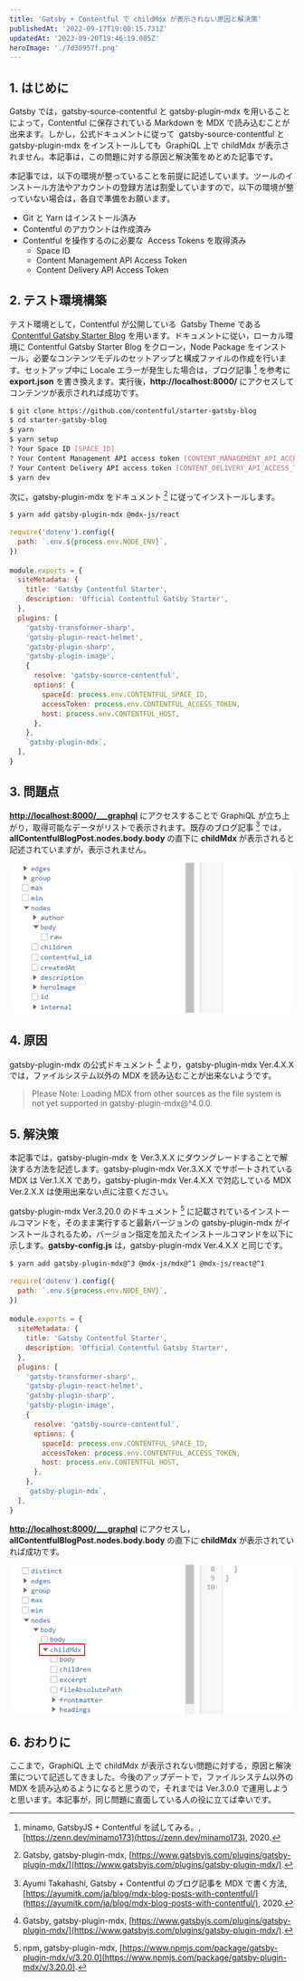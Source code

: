 ```yaml
---
title: 'Gatsby + Contentful で childMdx が表示されない原因と解決策'
publishedAt: '2022-09-17T19:00:15.731Z'
updatedAt: '2023-09-20T19:46:19.085Z'
heroImage: './7d30957f.png'
---
```


## 1. はじめに

Gatsby では，gatsby-source-contentful と gatsby-plugin-mdx を用いることによって，Contentful に保存されている Markdown を MDX で読み込むことが出来ます。しかし，公式ドキュメントに従って  gatsby-source-contentful と gatsby-plugin-mdx をインストールしても  GraphiQL 上で childMdx が表示されません。本記事は，この問題に対する原因と解決策をめとめた記事です。

本記事では，以下の環境が整っていることを前提に記述しています。ツールのインストール方法やアカウントの登録方法は割愛していますので，以下の環境が整っていない場合は，各自で準備をお願います。

- Git と Yarn はインストール済み
- Contentful のアカウントは作成済み
- Contentful を操作するのに必要な  Access Tokens を取得済み
  - Space ID
  - Content Management API Access Token
  - Content Delivery API Access Token

## 2. テスト環境構築

テスト環境として，Contentful が公開している  Gatsby Theme である  [Contentful Gatsby Starter Blog](https://github.com/contentful/starter-gatsby-blog) を用います。ドキュメントに従い，ローカル環境に Contentful Gatsby Starter Blog をクローン，Node Package をインストール，必要なコンテンツモデルのセットアップと構成ファイルの作成を行います。セットアップ中に Locale エラーが発生した場合は，ブログ記事 [^1] を参考に **export.json** を書き換えます。実行後，**http://localhost:8000/** にアクセスしてコンテンツが表示されれば成功です。

[^1]: minamo, GatsbyJS + Contentful を試してみる。, [https://zenn.dev/minamo173](https://zenn.dev/minamo173), 2020.

```bash
$ git clone https://github.com/contentful/starter-gatsby-blog
$ cd starter-gatsby-blog
$ yarn
$ yarn setup
? Your Space ID [SPACE_ID]
? Your Content Management API access token [CONTENT_MANAGEMENT_API_ACCESS_TOKEN]
? Your Content Delivery API access token [CONTENT_DELIVERY_API_ACCESS_TOKEN]
$ yarn dev
```

次に，gatsby-plugin-mdx をドキュメント [^2] に従ってインストールします。

[^2]: Gatsby, gatsby-plugin-mdx, [https://www.gatsbyjs.com/plugins/gatsby-plugin-mdx/](https://www.gatsbyjs.com/plugins/gatsby-plugin-mdx/).

```bash
$ yarn add gatsby-plugin-mdx @mdx-js/react
```

```jsx title="gatsby-config.js" {23}
require('dotenv').config({
  path: `.env.${process.env.NODE_ENV}`,
})

module.exports = {
  siteMetadata: {
    title: 'Gatsby Contentful Starter',
    description: 'Official Contentful Gatsby Starter',
  },
  plugins: [
    'gatsby-transformer-sharp',
    'gatsby-plugin-react-helmet',
    'gatsby-plugin-sharp',
    'gatsby-plugin-image',
    {
      resolve: 'gatsby-source-contentful',
      options: {
        spaceId: process.env.CONTENTFUL_SPACE_ID,
        accessToken: process.env.CONTENTFUL_ACCESS_TOKEN,
        host: process.env.CONTENTFUL_HOST,
      },
    },
    `gatsby-plugin-mdx`,
  ],
}
```

## 3. 問題点

**<http://localhost:8000/___graphql>** にアクセスすることで GraphiQL が立ち上がり，取得可能なデータがリストで表示されます。既存のブログ記事 [^3] では，**allContentfulBlogPost.nodes.body.body** の直下に **childMdx** が表示されると記述されていますが，表示されません。

[^3]: Ayumi Takahashi, Gatsby + Contentful のブログ記事を MDX で書く方法, [https://ayumitk.com/ja/blog/mdx-blog-posts-with-contentful/](https://ayumitk.com/ja/blog/mdx-blog-posts-with-contentful/), 2020.

![09840185](09840185.png)

## 4. 原因

gatsby-plugin-mdx の公式ドキュメント [^2] より，gatsby-plugin-mdx Ver.4.X.X では，ファイルシステム以外の MDX を読み込むことが出来ないようです。

> Please Note: Loading MDX from other sources as the file system is not yet supported in gatsby-plugin-mdx@^4.0.0.

## 5. 解決策

本記事では，gatsby-plugin-mdx を Ver.3.X.X にダウングレードすることで解決する方法を記述します。gatsby-plugin-mdx Ver.3.X.X でサポートされている MDX は Ver.1.X.X であり，gatsby-plugin-mdx Ver.4.X.X で対応している MDX Ver.2.X.X は使用出来ない点に注意ください。

gatsby-plugin-mdx Ver.3.20.0 のドキュメント [^4] に記載されているインストールコマンドを，そのまま実行すると最新バージョンの gatsby-plugin-mdx がインストールされるため，バージョン指定を加えたインストールコマンドを以下に示します。**gatsby-config.js** は，gatsby-plugin-mdx Ver.4.X.X と同じです。

[^4]: npm, gatsby-plugin-mdx, [https://www.npmjs.com/package/gatsby-plugin-mdx/v/3.20.0](https://www.npmjs.com/package/gatsby-plugin-mdx/v/3.20.0).

```bash
$ yarn add gatsby-plugin-mdx@^3 @mdx-js/mdx@^1 @mdx-js/react@^1
```

```jsx title="gatsby-config.js" {numberLines:true} {23}
require('dotenv').config({
  path: `.env.${process.env.NODE_ENV}`,
})

module.exports = {
  siteMetadata: {
    title: 'Gatsby Contentful Starter',
    description: 'Official Contentful Gatsby Starter',
  },
  plugins: [
    'gatsby-transformer-sharp',
    'gatsby-plugin-react-helmet',
    'gatsby-plugin-sharp',
    'gatsby-plugin-image',
    {
      resolve: 'gatsby-source-contentful',
      options: {
        spaceId: process.env.CONTENTFUL_SPACE_ID,
        accessToken: process.env.CONTENTFUL_ACCESS_TOKEN,
        host: process.env.CONTENTFUL_HOST,
      },
    },
    `gatsby-plugin-mdx`,
  ],
}
```

**<http://localhost:8000/___graphql>** にアクセスし，**allContentfulBlogPost.nodes.body.body** の直下に **childMdx** が表示されていれば成功です。

![5ec88858](5ec88858.png)

## 6. おわりに

ここまで，GraphiQL 上で childMdx が表示されない問題に対する，原因と解決策について記述してきました。今後のアップデートで，ファイルシステム以外の MDX を読み込めるようになると思うので，それまでは Ver.3.0.0 で運用しようと思います。本記事が，同じ問題に直面している人の役に立てば幸いです。
